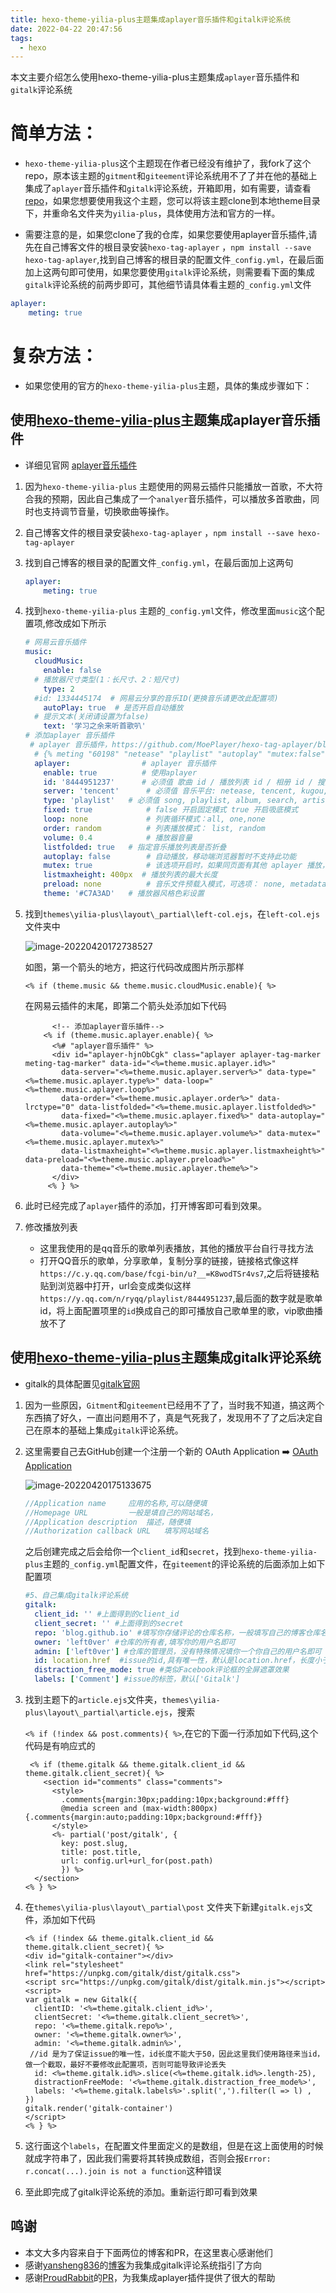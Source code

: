 ```yaml
---
title: hexo-theme-yilia-plus主题集成aplayer音乐插件和gitalk评论系统
date: 2022-04-22 20:47:56
tags:
  - hexo
---
```


本文主要介绍怎么使用hexo-theme-yilia-plus主题集成`aplayer`音乐插件和`gitalk`评论系统

# 简单方法：

- `hexo-theme-yilia-plus`这个主题现在作者已经没有维护了，我fork了这个repo，原本该主题的`gitment`和`giteement`评论系统用不了了并在他的基础上集成了`aplayer`音乐插件和`gitalk`评论系统，开箱即用，如有需要，请查看[repo](https://github.com/left0ver/hexo-theme-yilia-plus)，如果您想要使用我这个主题，您可以将该主题clone到本地theme目录下，并重命名文件夹为`yilia-plus`，具体使用方法和官方的一样。

 <!-- more -->
 
- 需要注意的是，如果您clone了我的仓库，如果您要使用aplayer音乐插件,请先在自己博客文件的根目录安装`hexo-tag-aplayer` ，`npm install --save hexo-tag-aplayer`,找到自己博客的根目录的配置文件`_config.yml`，在最后面加上这两句即可使用，如果您要使用`gitalk`评论系统，则需要看下面的集成`gitalk`评论系统的前两步即可，其他细节请具体看主题的`_config.yml`文件

```yaml
aplayer:
    meting: true
```

# 复杂方法：

- 如果您使用的官方的`hexo-theme-yilia-plus`主题，具体的集成步骤如下：

## 使用[hexo-theme-yilia-plus](https://github.com/JoeyBling/hexo-theme-yilia-plus)主题集成aplayer音乐插件

- 详细见官网 [aplayer音乐插件](https://github.com/MoePlayer/hexo-tag-aplayer/blob/master/docs/README-zh_cn.md)  

1. 因为`hexo-theme-yilia-plus` 主题使用的网易云插件只能播放一首歌，不大符合我的预期，因此自己集成了一个`analyer`音乐插件，可以播放多首歌曲，同时也支持调节音量，切换歌曲等操作。

2. 自己博客文件的根目录安装`hexo-tag-aplayer` ，`npm install --save hexo-tag-aplayer`

3. 找到自己博客的根目录的配置文件`_config.yml`，在最后面加上这两句

   ```yaml
   aplayer:
       meting: true
   ```

4. 找到`hexo-theme-yilia-plus` 主题的`_config.yml`文件，修改里面`music`这个配置项,修改成如下所示

   ```yaml
   # 网易云音乐插件
   music:
     cloudMusic:
       enable: false
     # 播放器尺寸类型(1：长尺寸、2：短尺寸)
       type: 2
     #id: 1334445174  # 网易云分享的音乐ID(更换音乐请更改此配置项)
       autoPlay: true  # 是否开启自动播放
     # 提示文本(关闭请设置为false)
       text: '学习之余来听首歌叭'
   # 添加aplayer 音乐插件
    # aplayer 音乐插件，https://github.com/MoePlayer/hexo-tag-aplayer/blob/master/docs/README-zh_cn.md
     # {% meting "60198" "netease" "playlist" "autoplay" "mutex:false" "listmaxheight:340px" "preload:none" "theme:#ad7a86" ... %}
     aplayer:                # aplayer 音乐插件
       enable: true          # 使用aplayer
       id: '8444951237'      # 必须值 歌曲 id / 播放列表 id / 相册 id / 搜索关键字
       server: 'tencent'	  # 必须值 音乐平台: netease, tencent, kugou, xiami, baidu
       type: 'playlist'	  # 必须值 song, playlist, album, search, artist
       fixed: true	          # false 开启固定模式 true 开启吸底模式
       loop: none	          # 列表循环模式：all, one,none
       order: random	      # 列表播放模式： list, random
       volume: 0.4	          # 播放器音量
       listfolded: true	  # 指定音乐播放列表是否折叠
       autoplay: false	      # 自动播放，移动端浏览器暂时不支持此功能
       mutex: true	          # 该选项开启时，如果同页面有其他 aplayer 播放，该播放器会暂停
       listmaxheight: 400px  # 播放列表的最大长度
       preload: none	      # 音乐文件预载入模式，可选项： none, metadata, auto
       theme: '#C7A3AD'	  # 播放器风格色彩设置
   ```

5. 找到`themes\yilia-plus\layout\_partial\left-col.ejs`，在`left-col.ejs`文件夹中

   ![image-20220420172738527](https://leftover-md.oss-cn-guangzhou.aliyuncs.com/img-md/image-20220420172738527.png)

   如图，第一个箭头的地方，把这行代码改成图片所示那样

   ```ejs
   <% if (theme.music && theme.music.cloudMusic.enable){ %>
   ```

   在网易云插件的末尾，即第二个箭头处添加如下代码

   ```ejs
         <!-- 添加aplayer音乐插件-->
       <% if (theme.music.aplayer.enable){ %>
         <%# "aplayer音乐插件" %>
         <div id="aplayer-hjnObCgk" class="aplayer aplayer-tag-marker meting-tag-marker" data-id="<%=theme.music.aplayer.id%>"
           data-server="<%=theme.music.aplayer.server%>" data-type="<%=theme.music.aplayer.type%>" data-loop="<%=theme.music.aplayer.loop%>"
           data-order="<%=theme.music.aplayer.order%>" data-lrctype="0" data-listfolded="<%=theme.music.aplayer.listfolded%>"
           data-fixed="<%=theme.music.aplayer.fixed%>" data-autoplay="<%=theme.music.aplayer.autoplay%>"
           data-volume="<%=theme.music.aplayer.volume%>" data-mutex="<%=theme.music.aplayer.mutex%>"
           data-listmaxheight="<%=theme.music.aplayer.listmaxheight%>" data-preload="<%=theme.music.aplayer.preload%>"
           data-theme="<%=theme.music.aplayer.theme%>">
         </div>
        <% } %>
   ```

6. 此时已经完成了`aplayer`插件的添加，打开博客即可看到效果。

7. 修改播放列表

   - 这里我使用的是qq音乐的歌单列表播放，其他的播放平台自行寻找方法
   - 打开QQ音乐的歌单，分享歌单，复制分享的链接，链接格式像这样`https://c.y.qq.com/base/fcgi-bin/u?__=K8wodTSr4vs7`,之后将链接粘贴到浏览器中打开，url会变成类似这样`https://y.qq.com/n/ryqq/playlist/8444951237`,最后面的数字就是歌单id，将上面配置项里的`id`换成自己的即可播放自己歌单里的歌，vip歌曲播放不了

## 使用[hexo-theme-yilia-plus](https://github.com/JoeyBling/hexo-theme-yilia-plus)主题集成gitalk评论系统

- gitalk的具体配置见[gitalk官网](https://github.com/gitalk/gitalk/blob/master/readme-cn.md)

1. 因为一些原因，`Gitment`和`giteement`已经用不了了，当时我不知道，搞这两个东西搞了好久，一直出问题用不了，真是气死我了，发现用不了了之后决定自己在原本的基础上集成`gitalk`评论系统。

2. 这里需要自己去GitHub创建一个注册一个新的 OAuth Application ➡️ [OAuth Application](https://github.com/settings/applications/new)

   ![image-20220420175133675](https://leftover-md.oss-cn-guangzhou.aliyuncs.com/img-md/image-20220420175133675.png)

   ```javascript
   //Application name     应用的名称,可以随便填
   //Homepage URL         一般是填自己的网站域名，
   //Application description  描述，随便填
   //Authorization callback URL   填写网站域名
   ```

   之后创建完成之后会给你一个`client_id`和`secret`，找到`hexo-theme-yilia-plus`主题的`_config.yml`配置文件，在`giteement`的评论系统的后面添加上如下配置项

   ```yaml
   #5、自己集成gitalk评论系统
   gitalk:
     client_id: '' #上面得到的client_id
     client_secret: '' #上面得到的secret
     repo: 'blog.github.io' #填写你存储评论的仓库名称，一般填写自己的博客仓库名即可
     owner: 'left0ver' #仓库的所有者,填写你的用户名即可
     admin: ['left0ver'] #仓库的管理员，没有特殊情况填你一个你自己的用户名即可
     id: location.href  #issue的id,具有唯一性，默认是location.href，长度小于50，下面的步骤中后面会对id做一些修改
     distraction_free_mode: true #类似Facebook评论框的全屏遮罩效果
     labels: ['Comment'] #issue的标签，默认['Gitalk']
   ```

3. 找到主题下的`article.ejs`文件夹，`themes\yilia-plus\layout\_partial\article.ejs`，搜索

   `<% if (!index && post.comments){ %>`,在它的下面一行添加如下代码,这个代码是有响应式的

   ```ejs
    <% if (theme.gitalk && theme.gitalk.client_id && theme.gitalk.client_secret){ %>
       <section id="comments" class="comments">
         <style>
           .comments{margin:30px;padding:10px;background:#fff}
           @media screen and (max-width:800px){.comments{margin:auto;padding:10px;background:#fff}}
         </style>
         <%- partial('post/gitalk', {
           key: post.slug,
           title: post.title,
           url: config.url+url_for(post.path)
           }) %>
     </section>
   <% } %>
   ```

4. 在`themes\yilia-plus\layout\_partial\post` 文件夹下新建`gitalk.ejs`文件，添加如下代码

   ```ejs
   <% if (!index && theme.gitalk.client_id && theme.gitalk.client_secret){ %>
   <div id="gitalk-container"></div>
   <link rel="stylesheet" href="https://unpkg.com/gitalk/dist/gitalk.css">
   <script src="https://unpkg.com/gitalk/dist/gitalk.min.js"></script>
   <script>
   var gitalk = new Gitalk({
     clientID: '<%=theme.gitalk.client_id%>',
     clientSecret: '<%=theme.gitalk.client_secret%>',
     repo: '<%=theme.gitalk.repo%>',
     owner: '<%=theme.gitalk.owner%>',
     admin: '<%=theme.gitalk.admin%>',
    //id 是为了保证issue的唯一性，id长度不能大于50，因此这里我们使用路径来当id，做一个截取，最好不要修改此配置项，否则可能导致评论丢失  
     id: <%=theme.gitalk.id%>.slice(<%=theme.gitalk.id%>.length-25),
     distractionFreeMode: '<%=theme.gitalk.distraction_free_mode%>',
     labels: '<%=theme.gitalk.labels%>'.split(',').filter(l => l) ,
   })
   gitalk.render('gitalk-container')
   </script>
   <% } %>
   
   ```

5. 这行面这个`labels`，在配置文件里面定义的是数组，但是在这上面使用的时候就成字符串了，因此我们需要将其转换成数组，否则会报`Error: r.concat(...).join is not a function`这种错误

6. 至此即完成了gitalk评论系统的添加。重新运行即可看到效果

## 鸣谢

- 本文大多内容来自于下面两位的博客和PR，在这里衷心感谢他们
- 感谢[yansheng836](https://github.com/yansheng836)的[博客](https://yansheng836.github.io/article/72a91df5.html)为我集成gitalk评论系统指引了方向
- 感谢[ProudRabbit](https://github.com/ProudRabbit)的[PR](https://github.com/ProudRabbit/hexo-theme-yilia-plus/commit/ce5253c8d84c48efa5124c4f5f3d886440e22060)，为我集成aplayer插件提供了很大的帮助

